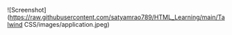 ![Screenshot](https://raw.githubusercontent.com/satyamrao789/HTML_Learning/main/Talwind CSS/images/application.jpeg)

